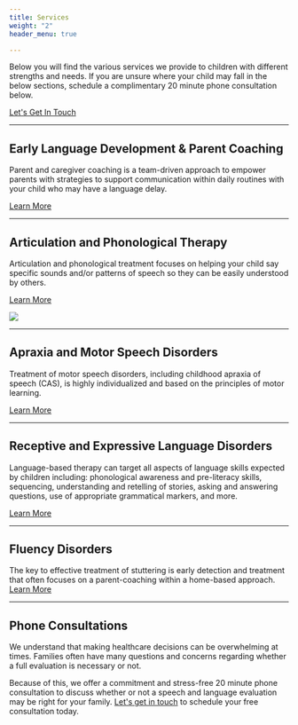 ```yaml
---
title: Services
weight: "2"
header_menu: true

---
```

Below you will find the various services we provide to children with different strengths and needs. If you are unsure where your child may fall in the below sections, schedule a complimentary 20 minute phone consultation below.

[Let's Get In Touch](#lets-get-in-touch)

***

## Early Language Development & Parent Coaching

Parent and caregiver coaching is a team-driven approach to empower parents with strategies to support communication within daily routines with your child who may have a language delay.

[Learn More](/early-language-development-and-parent-coaching)

***

## Articulation and Phonological Therapy

Articulation and phonological treatment focuses on helping your child say specific sounds and/or patterns of speech so they can be easily understood by others.

[Learn More](/articulation-and-phonology)

![](/uploads/webstie1-1.jpg)

***

## **Apraxia and Motor Speech Disorders**

Treatment of motor speech disorders, including childhood apraxia of speech (CAS), is highly individualized and based on the principles of motor learning.

[Learn More](apraxia-and-motor-speech-disorders)

***

## **Receptive and Expressive Language Disorders**

Language-based therapy can target all aspects of language skills expected by children including: phonological awareness and pre-literacy skills, sequencing, understanding and retelling of stories, asking and answering questions, use of appropriate grammatical markers, and more.

[Learn More](/Receptive-and-Expressive-Language)

***

## Fluency Disorders

The key to effective treatment of stuttering is early detection and treatment that often focuses on a parent-coaching within a home-based approach.  
[Learn More](/Fluency-Disorders)

***

## Phone Consultations

We understand that making healthcare decisions can be overwhelming at times. Families often have many questions and concerns regarding whether a full evaluation is necessary or not.

Because of this, we offer a commitment and stress-free 20 minute phone consultation to discuss whether or not a speech and language evaluation may be right for your family. [Let's get in touch](#lets-get-in-touch) to schedule your free consultation today.